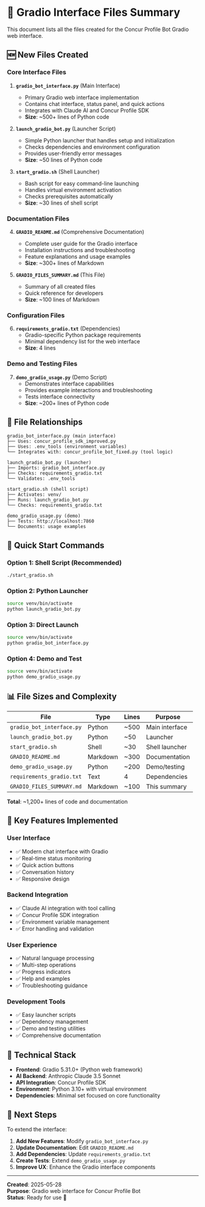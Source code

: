 # 📁 Gradio Interface Files Summary

This document lists all the files created for the Concur Profile Bot Gradio web interface.

## 🆕 New Files Created

### Core Interface Files

1. **`gradio_bot_interface.py`** (Main Interface)
   - Primary Gradio web interface implementation
   - Contains chat interface, status panel, and quick actions
   - Integrates with Claude AI and Concur Profile SDK
   - **Size**: ~500+ lines of Python code

2. **`launch_gradio_bot.py`** (Launcher Script)
   - Simple Python launcher that handles setup and initialization
   - Checks dependencies and environment configuration
   - Provides user-friendly error messages
   - **Size**: ~50 lines of Python code

3. **`start_gradio.sh`** (Shell Launcher)
   - Bash script for easy command-line launching
   - Handles virtual environment activation
   - Checks prerequisites automatically
   - **Size**: ~30 lines of shell script

### Documentation Files

4. **`GRADIO_README.md`** (Comprehensive Documentation)
   - Complete user guide for the Gradio interface
   - Installation instructions and troubleshooting
   - Feature explanations and usage examples
   - **Size**: ~300+ lines of Markdown

5. **`GRADIO_FILES_SUMMARY.md`** (This File)
   - Summary of all created files
   - Quick reference for developers
   - **Size**: ~100 lines of Markdown

### Configuration Files

6. **`requirements_gradio.txt`** (Dependencies)
   - Gradio-specific Python package requirements
   - Minimal dependency list for the web interface
   - **Size**: 4 lines

### Demo and Testing Files

7. **`demo_gradio_usage.py`** (Demo Script)
   - Demonstrates interface capabilities
   - Provides example interactions and troubleshooting
   - Tests interface connectivity
   - **Size**: ~200+ lines of Python code

## 🔗 File Relationships

```
gradio_bot_interface.py (main interface)
├── Uses: concur_profile_sdk_improved.py
├── Uses: .env_tools (environment variables)
└── Integrates with: concur_profile_bot_fixed.py (tool logic)

launch_gradio_bot.py (launcher)
├── Imports: gradio_bot_interface.py
├── Checks: requirements_gradio.txt
└── Validates: .env_tools

start_gradio.sh (shell script)
├── Activates: venv/
├── Runs: launch_gradio_bot.py
└── Checks: requirements_gradio.txt

demo_gradio_usage.py (demo)
├── Tests: http://localhost:7860
└── Documents: usage examples
```

## 🚀 Quick Start Commands

### Option 1: Shell Script (Recommended)
```bash
./start_gradio.sh
```

### Option 2: Python Launcher
```bash
source venv/bin/activate
python launch_gradio_bot.py
```

### Option 3: Direct Launch
```bash
source venv/bin/activate
python gradio_bot_interface.py
```

### Option 4: Demo and Test
```bash
source venv/bin/activate
python demo_gradio_usage.py
```

## 📊 File Sizes and Complexity

| File | Type | Lines | Purpose |
|------|------|-------|---------|
| `gradio_bot_interface.py` | Python | ~500 | Main interface |
| `launch_gradio_bot.py` | Python | ~50 | Launcher |
| `start_gradio.sh` | Shell | ~30 | Shell launcher |
| `GRADIO_README.md` | Markdown | ~300 | Documentation |
| `demo_gradio_usage.py` | Python | ~200 | Demo/testing |
| `requirements_gradio.txt` | Text | 4 | Dependencies |
| `GRADIO_FILES_SUMMARY.md` | Markdown | ~100 | This summary |

**Total**: ~1,200+ lines of code and documentation

## 🎯 Key Features Implemented

### User Interface
- ✅ Modern chat interface with Gradio
- ✅ Real-time status monitoring
- ✅ Quick action buttons
- ✅ Conversation history
- ✅ Responsive design

### Backend Integration
- ✅ Claude AI integration with tool calling
- ✅ Concur Profile SDK integration
- ✅ Environment variable management
- ✅ Error handling and validation

### User Experience
- ✅ Natural language processing
- ✅ Multi-step operations
- ✅ Progress indicators
- ✅ Help and examples
- ✅ Troubleshooting guidance

### Development Tools
- ✅ Easy launcher scripts
- ✅ Dependency management
- ✅ Demo and testing utilities
- ✅ Comprehensive documentation

## 🔧 Technical Stack

- **Frontend**: Gradio 5.31.0+ (Python web framework)
- **AI Backend**: Anthropic Claude 3.5 Sonnet
- **API Integration**: Concur Profile SDK
- **Environment**: Python 3.10+ with virtual environment
- **Dependencies**: Minimal set focused on core functionality

## 📝 Next Steps

To extend the interface:

1. **Add New Features**: Modify `gradio_bot_interface.py`
2. **Update Documentation**: Edit `GRADIO_README.md`
3. **Add Dependencies**: Update `requirements_gradio.txt`
4. **Create Tests**: Extend `demo_gradio_usage.py`
5. **Improve UX**: Enhance the Gradio interface components

---

**Created**: 2025-05-28  
**Purpose**: Gradio web interface for Concur Profile Bot  
**Status**: Ready for use 🎉 